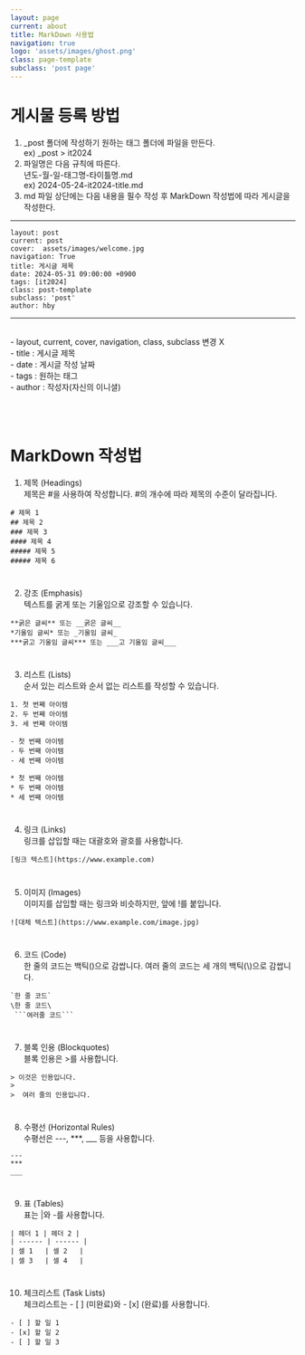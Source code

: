 ```yaml
---
layout: page
current: about
title: MarkDown 사용법
navigation: true
logo: 'assets/images/ghost.png'
class: page-template
subclass: 'post page'
---
```


# 게시물 등록 방법
1. _post 폴더에 작성하기 원하는 태그 폴더에 파일을 만든다.<br>
    ex) _post > it2024
2. 파일명은 다음 규칙에 따른다.<br>
    년도-월-일-태그명-타이틀명.md<br>
    ex) 2024-05-24-it2024-title.md
3. md 파일 상단에는 다음 내용을 필수 작성 후 MarkDown 작성법에 따라 게시글을 작성한다.<br>
---
```
layout: post
current: post
cover:  assets/images/welcome.jpg
navigation: True
title: 게시글 제목
date: 2024-05-31 09:00:00 +0900
tags: [it2024]
class: post-template
subclass: 'post'
author: hby
```
---
<br>
- layout, current, cover, navigation, class, subclass 변경 X<br>
- title : 게시글 제목<br>
- date : 게시글 작성 날짜<br>
- tags : 원하는 태그<br>
- author : 작성자(자신의 이니셜)<br>
<br><br><br>


# MarkDown 작성법
1. 제목 (Headings)<br>
제목은 #을 사용하여 작성합니다. #의 개수에 따라 제목의 수준이 달라집니다.
```
# 제목 1
## 제목 2
### 제목 3
#### 제목 4
##### 제목 5
##### 제목 6
```

# 
2. 강조 (Emphasis)<br>
텍스트를 굵게 또는 기울임으로 강조할 수 있습니다.
```
**굵은 글씨** 또는 __굵은 글씨__
*기울임 글씨* 또는 _기울임 글씨_
***굵고 기울임 글씨*** 또는 ___고 기울임 글씨___
```

# 
3. 리스트 (Lists)<br>
순서 있는 리스트와 순서 없는 리스트를 작성할 수 있습니다.
```
1. 첫 번째 아이템
2. 두 번째 아이템
3. 세 번째 아이템

- 첫 번째 아이템
- 두 번째 아이템
- 세 번째 아이템
 
* 첫 번째 아이템
* 두 번째 아이템
* 세 번째 아이템
```

# 
4. 링크 (Links)<br>
링크를 삽입할 때는 대괄호와 괄호를 사용합니다.
```
[링크 텍스트](https://www.example.com)
```

#
5. 이미지 (Images)<br>
이미지를 삽입할 때는 링크와 비슷하지만, 앞에 !를 붙입니다.
```
![대체 텍스트](https://www.example.com/image.jpg)
```

# 
6. 코드 (Code)<br>
한 줄의 코드는 백틱(\)으로 감쌉니다. 여러 줄의 코드는 세 개의 백틱(\\\)으로 감쌉니다.
```
`한 줄 코드`
\한 줄 코드\
 ```여러줄 코드```
```

# 
7. 블록 인용 (Blockquotes)<br>
블록 인용은 >를 사용합니다.
```
> 이것은 인용입니다.
> 
>  여러 줄의 인용입니다.
```

#
8. 수평선 (Horizontal Rules)<br>
수평선은 ---, ***, ___ 등을 사용합니다.
```
---
***
___
```

#
9. 표 (Tables)<br>
표는 |와 -를 사용합니다.
```
| 헤더 1 | 헤더 2 |
| ------ | ------ |
| 셀 1   | 셀 2   |
| 셀 3   | 셀 4   |
```

#
10. 체크리스트 (Task Lists)<br>
체크리스트는 - [ ] (미완료)와 - [x] (완료)를 사용합니다.
```
- [ ] 할 일 1
- [x] 할 일 2
- [ ] 할 일 3
```